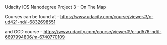 Udacity IOS Nanodegree Project 3 - On The Map

Courses can be found at - https://www.udacity.com/course/viewer#!/c-ud421-nd/l-6832698551

and GCD course - https://www.udacity.com/course/viewer#!/c-ud576-nd/l-6697994806/m-6740770109